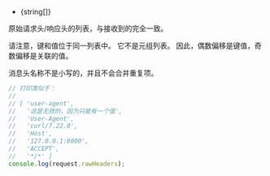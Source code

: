 <!-- YAML
added: v0.11.6
-->

* {string[]}

原始请求头/响应头的列表，与接收到的完全一致。

请注意，键和值位于同一列表中。 
它不是元组列表。 
因此，偶数偏移是键值，奇数偏移是关联的值。

消息头名称不是小写的，并且不会合并重复项。


```js
// 打印类似于：
//
// [ 'user-agent',
//   '这是无效的，因为只能有一个值',
//   'User-Agent',
//   'curl/7.22.0',
//   'Host',
//   '127.0.0.1:8000',
//   'ACCEPT',
//   '*/*' ]
console.log(request.rawHeaders);
```

